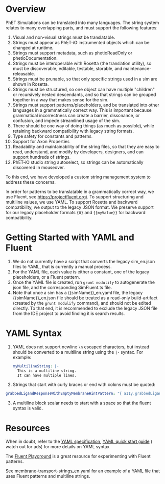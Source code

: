# Overview

PhET Simulations can be translated into many languages. The string system relates to many overlapping parts, and must
support the following features:

1. Visual and non-visual strings must be translatable.
2. Strings must appear as PhET-iO instrumented objects which can be changed at runtime.
3. Strings must support metadata, such as phetioReadOnly or phetioDocumentation.
4. Strings must be interoperable with Rosetta (the translation utility), so must be discoverable, editable, testable,
   storable, and maintenance-releasable.
5. Strings must be prunable, so that only specific strings used in a sim are shown in Rosetta.
6. Strings must be structured, so one object can have multiple "children" or recursively nested descendants, and so that
   strings can be grouped together in a way that makes sense for the sim.
7. Strings must support patterns/placeholders, and be translated into other languages in a grammatically correct way.
   This is important because grammatical incorrectness can create a barrier, dissonance, or confusion, and impede
   streamlined usage of the sim.
8. There should be one way of doing things (as much as possible), while retaining backward compatibility with legacy
   string formats.
9. Type safety for constants and patterns.
10. Support for Axon Properties
11. Readability and maintainability of the string files, so that they are easy to read, understand, and modify by
    developers, designers, and can support hundreds of strings.
12. PhET-iO studio string autoselect, so strings can be automatically discovered in mouseover.

To this end, we have developed a custom string management system to address these concerns.

In order for patterns to be translatable in a grammatically correct way, we use Fluent, see https://projectfluent.org/.
To support structuring and multiline values, we use YAML. To support Rosetta and backward compatibility, we output to
the legacy JSON format. We preserve support for our legacy placeholder formats `{0}` and `{{myValue}}` for backward
compatibility.

# Getting Started with YAML and Fluent

1. We do not currently have a script that converts the legacy sim_en.json files to YAML, that is currently a manual
   process.
2. For the YAML file, each value is either a constant, one of the legacy placeholders, or a Fluent pattern.
3. Once the YAML file is created, run `grunt modulify` to autogenerate the json file, and the corresponding SimFluent.ts
   file.
4. Note that once a sim has a {{simName}}_en.yaml file, the legacy {{simName}}_en.json file should be treated as a read-only
   build-artifact (created by the `grunt modulify` command), and should not be edited directly. To that end, it is recommended
   to exclude the legacy JSON file from the IDE project to avoid finding it is search results.

# YAML Syntax

1. YAML does not support newline `\n` escaped characters, but instead should be converted to a multiline string using
   the `|-` syntax. For example:
   ```yaml
   myMultilineString: |-
     This is a multiline string.
     It can have multiple lines.
   ```
2. Strings that start with curly braces or end with colons must be quoted:

```yaml
grabbedLigandResponseWithEmptyMembraneHintPattern: "{ a11y.grabbedLigandResponsePattern } Space to release. Add transport proteins."
```

3. A multiline block scalar needs to start with a space so that the fluent syntax is valid.

# Resources

When in doubt, refer to
the [YAML specification](https://yaml.org/spec/1.2/spec.html), [YAML quick start guide](https://quickref.me/yaml.html) (
watch out for ads) for more details on YAML syntax.

The [Fluent Playground](https://projectfluent.org/play/) is a great resource for experimenting with Fluent patterns.

See membrane-transport-strings_en.yaml for an example of a YAML file that uses Fluent patterns and multiline strings.